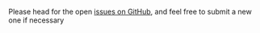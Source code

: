 Please head for the open [issues on GitHub](https://github.com/epfl-idevelop/jahia2wp/issues), and feel free to submit a new one if necessary